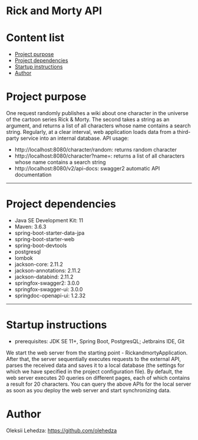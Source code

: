 # Rick and Morty API
# Content list
* [Project purpose](#purpose)
* [Project dependencies](#dependencies)
* [Startup instructions](#startup)
* [Author](#author)

# <a name="purpose"></a>Project purpose
One request randomly publishes a wiki about one character in the universe of the cartoon series Rick & Morty.
The second takes a string as an argument, and returns a list of all characters whose name contains a search string. 
Regularly, at a clear interval, web application loads data from a third-party service into an internal database.
API usage:
* http://localhost:8080/character/random: returns random character
* http://localhost:8080/character?name=<string>: returns a list of all characters whose name contains a search string
* http://localhost:8080/v2/api-docs: swagger2 automatic API documentation
<hr/>

# <a name="dependencies"></a>Project dependencies
* Java SE Development Kit: 11
* Maven: 3.6.3
* spring-boot-starter-data-jpa
* spring-boot-starter-web
* spring-boot-devtools
* postgresql
* lombok
* jackson-core: 2.11.2
* jackson-annotations: 2.11.2
* jackson-databind: 2.11.2
* springfox-swagger2: 3.0.0
* springfox-swagger-ui: 3.0.0
* springdoc-openapi-ui: 1.2.32
<hr>

# <a name="#startup"></a>Startup instructions
* prerequisites: JDK SE 11+, Spring Boot, PostgresQL; Jetbrains IDE, Git

We start the web server from the starting point - RickandmortyApplication. After that, the server sequentially
  executes requests to the external API, parses the received data and saves it 
  to a local database (the settings for which we have specified in the project configuration file).
   By default, the web server executes 20 queries on different pages, each of which contains
    a result for 20 characters. You can query the above APIs for the local server as soon as
     you deploy the web server and start synchronizing data. 

# <a name="author"></a>Author  

Oleksii Lehedza: https://github.com/olehedza                                               

